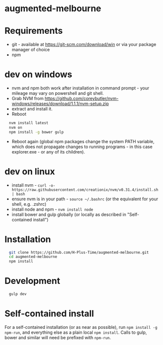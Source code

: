 # augmented-melbourne

# Requirements
* git - available at https://git-scm.com/download/win or via your package manager of choice
* npm

# dev on windows
* nvm and npm both work after installation in command prompt - your mileage may vary on powershell and git shell.
* Grab NVM from https://github.com/coreybutler/nvm-windows/releases/download/1.1.1/nvm-setup.zip
* extract and install it.
* Reboot
```bash
  nvm install latest
  nvm on
  npm install -g bower gulp
```
* Reboot again (global npm packages change the system PATH variable, which does not propagate
changes to running programs - in this case explorer.exe - or any of its children).


# dev on linux
* install nvm - ```curl -o- https://raw.githubusercontent.com/creationix/nvm/v0.31.4/install.sh | bash```
* ensure nvm is in your path - ```source ~/.bashrc``` (or the equivalent for your shell, e.g. .zshrc)
* install node and npm - ```nvm install node```
* install bower and gulp globally (or locally as described in "Self-contained install")

# Installation
```bash
  git clone https://github.com/H-Plus-Time/augmented-melbourne.git
  cd augmented-melbourne
  npm install
```

# Development
```bash
  gulp dev
```

# Self-contained install
For a self-contained installation (or as near as possible), run
```npm install -g npm-run```, and everything else as a plain local
```npm install```. Calls to gulp, bower and similar will need be
prefixed with ```npm-run```.
